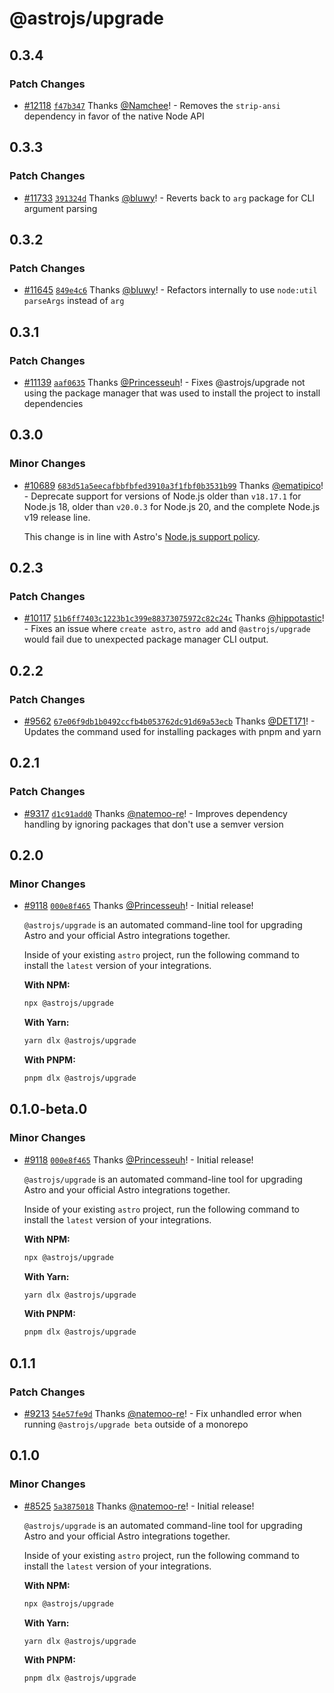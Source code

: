 # @astrojs/upgrade

## 0.3.4

### Patch Changes

- [#12118](https://github.com/withastro/astro/pull/12118) [`f47b347`](https://github.com/withastro/astro/commit/f47b347da899c6e1dcd0b2e7887f7fce6ec8e270) Thanks [@Namchee](https://github.com/Namchee)! - Removes the `strip-ansi` dependency in favor of the native Node API

## 0.3.3

### Patch Changes

- [#11733](https://github.com/withastro/astro/pull/11733) [`391324d`](https://github.com/withastro/astro/commit/391324df969db71d1c7ca25c2ed14c9eb6eea5ee) Thanks [@bluwy](https://github.com/bluwy)! - Reverts back to `arg` package for CLI argument parsing

## 0.3.2

### Patch Changes

- [#11645](https://github.com/withastro/astro/pull/11645) [`849e4c6`](https://github.com/withastro/astro/commit/849e4c6c23e61f7fa59f583419048b998bef2475) Thanks [@bluwy](https://github.com/bluwy)! - Refactors internally to use `node:util` `parseArgs` instead of `arg`

## 0.3.1

### Patch Changes

- [#11139](https://github.com/withastro/astro/pull/11139) [`aaf0635`](https://github.com/withastro/astro/commit/aaf0635cc0fb7e9f892c710ec6ff3b16d3f90ab4) Thanks [@Princesseuh](https://github.com/Princesseuh)! - Fixes @astrojs/upgrade not using the package manager that was used to install the project to install dependencies

## 0.3.0

### Minor Changes

- [#10689](https://github.com/withastro/astro/pull/10689) [`683d51a5eecafbbfbfed3910a3f1fbf0b3531b99`](https://github.com/withastro/astro/commit/683d51a5eecafbbfbfed3910a3f1fbf0b3531b99) Thanks [@ematipico](https://github.com/ematipico)! - Deprecate support for versions of Node.js older than `v18.17.1` for Node.js 18, older than `v20.0.3` for Node.js 20, and the complete Node.js v19 release line.

  This change is in line with Astro's [Node.js support policy](https://docs.astro.build/en/upgrade-astro/#support).

## 0.2.3

### Patch Changes

- [#10117](https://github.com/withastro/astro/pull/10117) [`51b6ff7403c1223b1c399e88373075972c82c24c`](https://github.com/withastro/astro/commit/51b6ff7403c1223b1c399e88373075972c82c24c) Thanks [@hippotastic](https://github.com/hippotastic)! - Fixes an issue where `create astro`, `astro add` and `@astrojs/upgrade` would fail due to unexpected package manager CLI output.

## 0.2.2

### Patch Changes

- [#9562](https://github.com/withastro/astro/pull/9562) [`67e06f9db1b0492ccfb4b053762dc91d69a53ecb`](https://github.com/withastro/astro/commit/67e06f9db1b0492ccfb4b053762dc91d69a53ecb) Thanks [@DET171](https://github.com/DET171)! - Updates the command used for installing packages with pnpm and yarn

## 0.2.1

### Patch Changes

- [#9317](https://github.com/withastro/astro/pull/9317) [`d1c91add0`](https://github.com/withastro/astro/commit/d1c91add074c2e08056f01df5a6043c9716b7e1f) Thanks [@natemoo-re](https://github.com/natemoo-re)! - Improves dependency handling by ignoring packages that don't use a semver version

## 0.2.0

### Minor Changes

- [#9118](https://github.com/withastro/astro/pull/9118) [`000e8f465`](https://github.com/withastro/astro/commit/000e8f4654cae9982e21e0a858366c4844139db6) Thanks [@Princesseuh](https://github.com/Princesseuh)! - Initial release!

  `@astrojs/upgrade` is an automated command-line tool for upgrading Astro and your official Astro integrations together.

  Inside of your existing `astro` project, run the following command to install the `latest` version of your integrations.

  **With NPM:**

  ```bash
  npx @astrojs/upgrade
  ```

  **With Yarn:**

  ```bash
  yarn dlx @astrojs/upgrade
  ```

  **With PNPM:**

  ```bash
  pnpm dlx @astrojs/upgrade
  ```

## 0.1.0-beta.0

### Minor Changes

- [#9118](https://github.com/withastro/astro/pull/9118) [`000e8f465`](https://github.com/withastro/astro/commit/000e8f4654cae9982e21e0a858366c4844139db6) Thanks [@Princesseuh](https://github.com/Princesseuh)! - Initial release!

  `@astrojs/upgrade` is an automated command-line tool for upgrading Astro and your official Astro integrations together.

  Inside of your existing `astro` project, run the following command to install the `latest` version of your integrations.

  **With NPM:**

  ```bash
  npx @astrojs/upgrade
  ```

  **With Yarn:**

  ```bash
  yarn dlx @astrojs/upgrade
  ```

  **With PNPM:**

  ```bash
  pnpm dlx @astrojs/upgrade
  ```

## 0.1.1

### Patch Changes

- [#9213](https://github.com/withastro/astro/pull/9213) [`54e57fe9d`](https://github.com/withastro/astro/commit/54e57fe9d7600c888fc7b0bc3f5dbca5543f36cd) Thanks [@natemoo-re](https://github.com/natemoo-re)! - Fix unhandled error when running `@astrojs/upgrade beta` outside of a monorepo

## 0.1.0

### Minor Changes

- [#8525](https://github.com/withastro/astro/pull/8525) [`5a3875018`](https://github.com/withastro/astro/commit/5a38750188d1af30ea5277cea70f454c363b5062) Thanks [@natemoo-re](https://github.com/natemoo-re)! - Initial release!

  `@astrojs/upgrade` is an automated command-line tool for upgrading Astro and your official Astro integrations together.

  Inside of your existing `astro` project, run the following command to install the `latest` version of your integrations.

  **With NPM:**

  ```bash
  npx @astrojs/upgrade
  ```

  **With Yarn:**

  ```bash
  yarn dlx @astrojs/upgrade
  ```

  **With PNPM:**

  ```bash
  pnpm dlx @astrojs/upgrade
  ```
